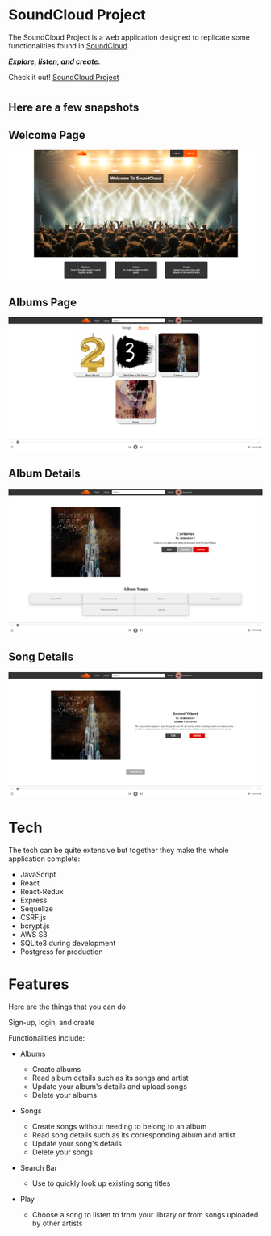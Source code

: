 <!-- To be filled out -->
# SoundCloud Project

The SoundCloud Project is a web application designed to replicate some functionalities found in [SoundCloud](SoundCloud.com).

***Explore, listen, and create.***

Check it out! [SoundCloud Project](https://soundcloud-project-app.herokuapp.com/)

#

## **Here are a few snapshots**
## Welcome Page
![Splash Page](./images/SoundCloud_Splash%20Page.png)

## Albums Page
![Albums Page](./images/SoundCloud_All%20Albums.png)

## Album Details
![Album Details](./images/SoundCloud_Album%20Details.png)

## Song Details
![Song Details](./images/SoundCloud_Song%20Details.png)

#

# Tech

The tech can be quite extensive but together they make the whole application complete:

- JavaScript
- React
- React-Redux
- Express
- Sequelize
- CSRF.js
- bcrypt.js
- AWS S3
- SQLite3 during development
- Postgress for production

# Features

Here are the things that you can do

Sign-up, login, and create

Functionalities include:

- Albums
    - Create albums
    - Read album details such as its songs and artist
    - Update your album's details and upload songs
    - Delete your albums

- Songs
    - Create songs without needing to belong to an album
    - Read song details such as its corresponding album and artist
    - Update your song's details
    - Delete your songs

- Search Bar
    - Use to quickly look up existing song titles

- Play
    - Choose a song to listen to from your library or from songs uploaded by other artists
